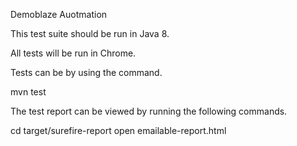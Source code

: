 Demoblaze Auotmation

This test suite should be run in Java 8.

All tests will be run in Chrome.

Tests can be by using the command.

mvn test

The test report can be viewed by running the following commands.

cd target/surefire-report
open emailable-report.html
